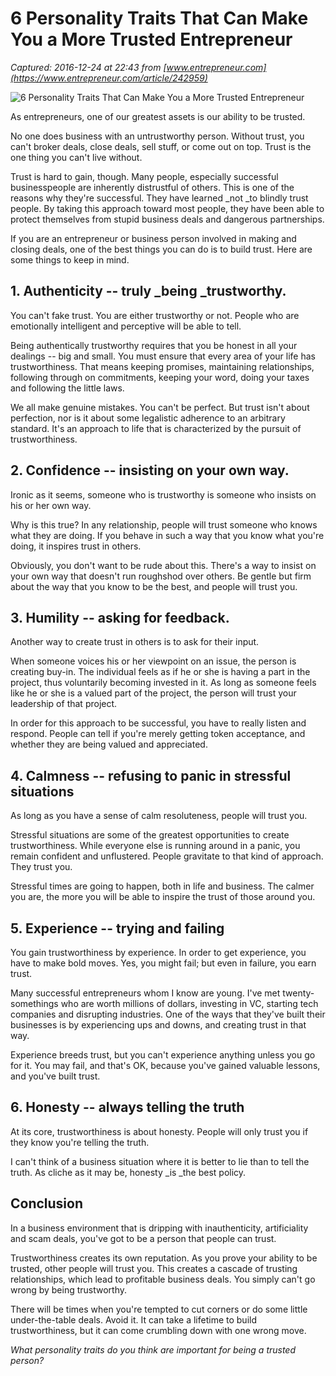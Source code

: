 # 6 Personality Traits That Can Make You a More Trusted Entrepreneur

_Captured: 2016-12-24 at 22:43 from [www.entrepreneur.com](https://www.entrepreneur.com/article/242959)_

![6 Personality Traits That Can Make You a More Trusted Entrepreneur](https://assets.entrepreneur.com/content/16x9/822/20150217151803-trustworthy-confidence-trust.jpeg)

As entrepreneurs, one of our greatest assets is our ability to be trusted.

No one does business with an untrustworthy person. Without trust, you can't broker deals, close deals, sell stuff, or come out on top. Trust is the one thing you can't live without.

Trust is hard to gain, though. Many people, especially successful businesspeople are inherently distrustful of others. This is one of the reasons why they're successful. They have learned _not _to blindly trust people. By taking this approach toward most people, they have been able to protect themselves from stupid business deals and dangerous partnerships.

If you are an entrepreneur or business person involved in making and closing deals, one of the best things you can do is to build trust. Here are some things to keep in mind.

## 1\. Authenticity -- truly _being _trustworthy.

You can't fake trust. You are either trustworthy or not. People who are emotionally intelligent and perceptive will be able to tell.

Being authentically trustworthy requires that you be honest in all your dealings -- big and small. You must ensure that every area of your life has trustworthiness. That means keeping promises, maintaining relationships, following through on commitments, keeping your word, doing your taxes and following the little laws.

We all make genuine mistakes. You can't be perfect. But trust isn't about perfection, nor is it about some legalistic adherence to an arbitrary standard. It's an approach to life that is characterized by the pursuit of trustworthiness.

## 2\. Confidence -- insisting on your own way.

Ironic as it seems, someone who is trustworthy is someone who insists on his or her own way.

Why is this true? In any relationship, people will trust someone who knows what they are doing. If you behave in such a way that you know what you're doing, it inspires trust in others.

Obviously, you don't want to be rude about this. There's a way to insist on your own way that doesn't run roughshod over others. Be gentle but firm about the way that you know to be the best, and people will trust you.

## 3\. Humility -- asking for feedback.

Another way to create trust in others is to ask for their input.

When someone voices his or her viewpoint on an issue, the person is creating buy-in. The individual feels as if he or she is having a part in the project, thus voluntarily becoming invested in it. As long as someone feels like he or she is a valued part of the project, the person will trust your leadership of that project.

In order for this approach to be successful, you have to really listen and respond. People can tell if you're merely getting token acceptance, and whether they are being valued and appreciated.

## 4\. Calmness -- refusing to panic in stressful situations

As long as you have a sense of calm resoluteness, people will trust you.

Stressful situations are some of the greatest opportunities to create trustworthiness. While everyone else is running around in a panic, you remain confident and unflustered. People gravitate to that kind of approach. They trust you.

Stressful times are going to happen, both in life and business. The calmer you are, the more you will be able to inspire the trust of those around you.

## 5\. Experience -- trying and failing

You gain trustworthiness by experience. In order to get experience, you have to make bold moves. Yes, you might fail; but even in failure, you earn trust.

Many successful entrepreneurs whom I know are young. I've met twenty-somethings who are worth millions of dollars, investing in VC, starting tech companies and disrupting industries. One of the ways that they've built their businesses is by experiencing ups and downs, and creating trust in that way.

Experience breeds trust, but you can't experience anything unless you go for it. You may fail, and that's OK, because you've gained valuable lessons, and you've built trust.

## 6\. Honesty -- always telling the truth

At its core, trustworthiness is about honesty. People will only trust you if they know you're telling the truth.

I can't think of a business situation where it is better to lie than to tell the truth. As cliche as it may be, honesty _is _the best policy.

## Conclusion

In a business environment that is dripping with inauthenticity, artificiality and scam deals, you've got to be a person that people can trust.

Trustworthiness creates its own reputation. As you prove your ability to be trusted, other people will trust you. This creates a cascade of trusting relationships, which lead to profitable business deals. You simply can't go wrong by being trustworthy.

There will be times when you're tempted to cut corners or do some little under-the-table deals. Avoid it. It can take a lifetime to build trustworthiness, but it can come crumbling down with one wrong move.

_What personality traits do you think are important for being a trusted person?_
